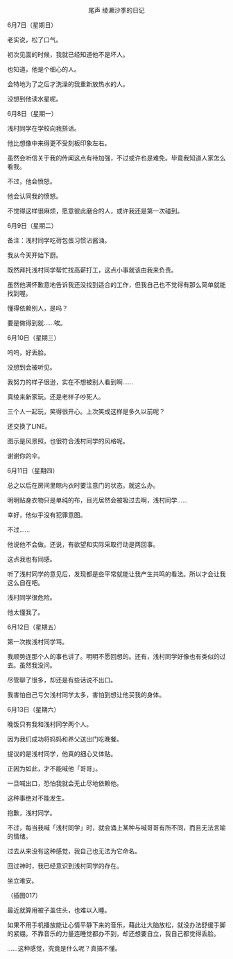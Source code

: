 <p align="center">尾声 绫濑沙季的日记</p>

6月7日（星期日）

老实说，松了口气。

初次见面的时候，我就已经知道他不是坏人。

也知道，他是个细心的人。

会特地为了之后才洗澡的我重新放热水的人。

没想到他读水星呢。

6月8日（星期一）

浅村同学在学校向我搭话。

他比想像中来得更不受刻板印象左右。

虽然会听信关于我的传闻这点有待加强，不过或许也是难免。毕竟我知道人家怎么看我。

不过，他会愤怒。

他会认同我的愤怒。

不觉得这样很麻烦，愿意彼此磨合的人，或许我还是第一次碰到。

6月9日（星期二）

备注：浅村同学吃荷包蛋习惯沾酱油。

我从今天开始下厨。

既然拜托浅村同学帮忙找高薪打工，这点小事就该由我来负责。

虽然他满怀歉意地告诉我还没找到适合的工作，但我自己也不觉得有那么简单就能找到喔。

懂得依赖别人，是吗？

要是做得到就……唉。

6月10日（星期三）

呜呜，好丢脸。

没想到会被听见。

我努力的样子很逊，实在不想被别人看到啊……

真绫来新家玩。还是老样子吵死人。

三个人一起玩，笑得很开心。上次笑成这样是多久以前呢？

还交换了LINE。

图示是风景照，也很符合浅村同学的风格呢。

谢谢你的伞。

6月11日（星期四）

总之以后在房间里晾内衣时要注意门的状态。就这么办。

明明贴身衣物只是单纯的布，目光居然会被吸过去啊，浅村同学……

幸好，他似乎没有犯罪意图。

不过……

他说他不会做。还说，有欲望和实际采取行动是两回事。

这点我也有同感。

听了浅村同学的意见后，发现都是些平常就能让我产生共鸣的看法。所以才会让我这么自在吧。

浅村同学很危险。

他太懂我了。

6月12日（星期五）

第一次挨浅村同学骂。

我顺势连那个人的事也讲了。明明不愿回想的。还有，浅村同学好像也有类似的过去。虽然我没问。

尽管聊了很多，却还是有些话说不出口。

我害怕自己亏欠浅村同学太多，害怕到想让他买我的身体。

6月13日（星期六）

晚饭只有我和浅村同学两个人。

因为我们成功将妈妈和养父送出门吃晚餐。

提议的是浅村同学，他真的细心又体贴。

正因为如此，才不能喊他「哥哥」。

一旦喊出口，恐怕我就会无止尽地依赖他。

这种事绝对不能发生。

抱歉，浅村同学。

不过，每当我喊「浅村同学」时，就会涌上某种与喊哥哥有所不同，而且无法言喻的情绪。

过去从来没有这种感觉，我自己也无法为它命名。

回过神时，我已经意识到浅村同学的存在。

坐立难安。

（插图017）

最近就算用被子盖住头，也难以入睡。

如果不用手机播放能让心情平静下来的音乐，藉此让大脑放松，就没办法舒缓手脚的紧绷。不靠音乐的力量连睡觉都办不到，却还想要自立，我自己都觉得丢脸。

……这种感觉，究竟是什么呢？真搞不懂。

